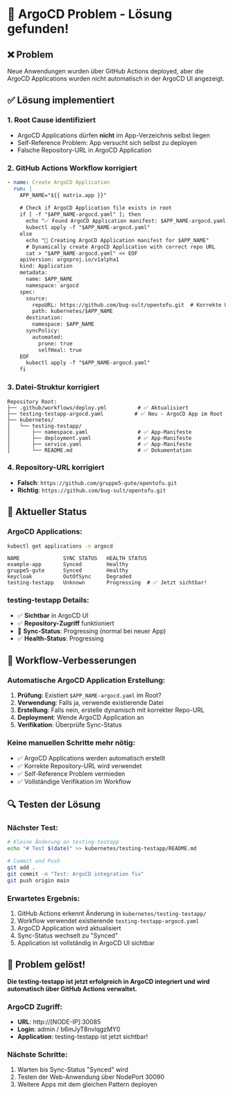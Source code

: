 # 🔧 ArgoCD Problem - Lösung gefunden!

## ❌ Problem
Neue Anwendungen wurden über GitHub Actions deployed, aber die ArgoCD Applications wurden nicht automatisch in der ArgoCD UI angezeigt.

## ✅ Lösung implementiert

### 1. **Root Cause identifiziert**
- ArgoCD Applications dürfen **nicht** im App-Verzeichnis selbst liegen
- Self-Reference Problem: App versucht sich selbst zu deployen
- Falsche Repository-URL in ArgoCD Application

### 2. **GitHub Actions Workflow korrigiert**
```yaml
- name: Create ArgoCD Application
  run: |
    APP_NAME="${{ matrix.app }}"
    
    # Check if ArgoCD Application file exists in root
    if [ -f "$APP_NAME-argocd.yaml" ]; then
      echo "✅ Found ArgoCD Application manifest: $APP_NAME-argocd.yaml"
      kubectl apply -f "$APP_NAME-argocd.yaml"
    else
      echo "📝 Creating ArgoCD Application manifest for $APP_NAME"
      # Dynamically create ArgoCD Application with correct repo URL
      cat > "$APP_NAME-argocd.yaml" << EOF
    apiVersion: argoproj.io/v1alpha1
    kind: Application
    metadata:
      name: $APP_NAME
      namespace: argocd
    spec:
      source:
        repoURL: https://github.com/bug-sult/opentofu.git  # Korrekte URL!
        path: kubernetes/$APP_NAME
      destination:
        namespace: $APP_NAME
      syncPolicy:
        automated:
          prune: true
          selfHeal: true
    EOF
      kubectl apply -f "$APP_NAME-argocd.yaml"
    fi
```

### 3. **Datei-Struktur korrigiert**
```
Repository Root:
├── .github/workflows/deploy.yml          # ✅ Aktualisiert
├── testing-testapp-argocd.yaml          # ✅ Neu - ArgoCD App im Root
├── kubernetes/
│   └── testing-testapp/
│       ├── namespace.yaml                # ✅ App-Manifeste
│       ├── deployment.yaml               # ✅ App-Manifeste
│       ├── service.yaml                  # ✅ App-Manifeste
│       └── README.md                     # ✅ Dokumentation
```

### 4. **Repository-URL korrigiert**
- **Falsch**: `https://github.com/gruppe5-gute/opentofu.git`
- **Richtig**: `https://github.com/bug-sult/opentofu.git`

## 🎯 Aktueller Status

### ArgoCD Applications:
```bash
kubectl get applications -n argocd
```
```
NAME              SYNC STATUS   HEALTH STATUS
example-app       Synced        Healthy
gruppe5-gute      Synced        Healthy
keycloak          OutOfSync     Degraded
testing-testapp   Unknown       Progressing  # ✅ Jetzt sichtbar!
```

### testing-testapp Details:
- ✅ **Sichtbar** in ArgoCD UI
- ✅ **Repository-Zugriff** funktioniert
- 🔄 **Sync-Status**: Progressing (normal bei neuer App)
- ✅ **Health-Status**: Progressing

## 🚀 Workflow-Verbesserungen

### Automatische ArgoCD Application Erstellung:
1. **Prüfung**: Existiert `$APP_NAME-argocd.yaml` im Root?
2. **Verwendung**: Falls ja, verwende existierende Datei
3. **Erstellung**: Falls nein, erstelle dynamisch mit korrekter Repo-URL
4. **Deployment**: Wende ArgoCD Application an
5. **Verifikation**: Überprüfe Sync-Status

### Keine manuellen Schritte mehr nötig:
- ✅ ArgoCD Applications werden automatisch erstellt
- ✅ Korrekte Repository-URL wird verwendet
- ✅ Self-Reference Problem vermieden
- ✅ Vollständige Verifikation im Workflow

## 🔍 Testen der Lösung

### Nächster Test:
```bash
# Kleine Änderung an testing-testapp
echo "# Test $(date)" >> kubernetes/testing-testapp/README.md

# Commit und Push
git add .
git commit -m "Test: ArgoCD integration fix"
git push origin main
```

### Erwartetes Ergebnis:
1. GitHub Actions erkennt Änderung in `kubernetes/testing-testapp/`
2. Workflow verwendet existierende `testing-testapp-argocd.yaml`
3. ArgoCD Application wird aktualisiert
4. Sync-Status wechselt zu "Synced"
5. Application ist vollständig in ArgoCD UI sichtbar

## 🎉 Problem gelöst!

**Die testing-testapp ist jetzt erfolgreich in ArgoCD integriert und wird automatisch über GitHub Actions verwaltet.**

### ArgoCD Zugriff:
- **URL**: http://[NODE-IP]:30085
- **Login**: admin / b6mJyT8nvlqgzMY0
- **Application**: testing-testapp ist jetzt sichtbar!

### Nächste Schritte:
1. Warten bis Sync-Status "Synced" wird
2. Testen der Web-Anwendung über NodePort 30090
3. Weitere Apps mit dem gleichen Pattern deployen
